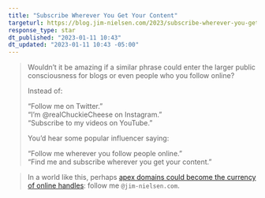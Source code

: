 ```yaml
---
title: "Subscribe Wherever You Get Your Content"
targeturl: https://blog.jim-nielsen.com/2023/subscribe-wherever-you-get-your-content/ 
response_type: star
dt_published: "2023-01-11 10:43"
dt_updated: "2023-01-11 10:43 -05:00"
---
```


> Wouldn’t it be amazing if a similar phrase could enter the larger public consciousness for blogs or even people who you follow online?
> 
> Instead of:
>
>    “Follow me on Twitter.”  
>    “I’m @realChuckieCheese on Instagram.”  
>    “Subscribe to my videos on YouTube.”
>
> You’d hear some popular influencer saying:
>
>    “Follow me wherever you follow people online.”  
>    “Find me and subscribe wherever you get your content.”

> In a world like this, perhaps [apex domains could become the currency of online handles](https://twitter.com/jimniels/status/1597654715873267713): follow me `@jim-nielsen.com`. 
